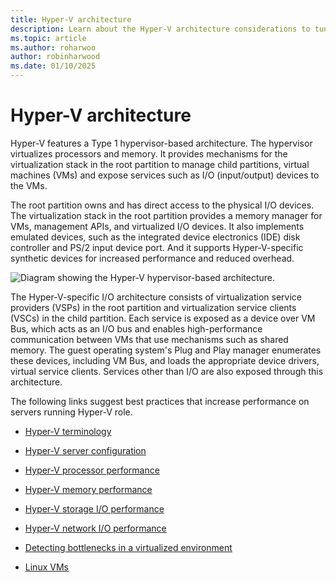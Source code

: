 ```yaml
---
title: Hyper-V architecture
description: Learn about the Hyper-V architecture considerations to tune and improve performance and lower costs.
ms.topic: article
ms.author: roharwoo
author: robinharwood
ms.date: 01/10/2025
---
```


# Hyper-V architecture

Hyper-V features a Type 1 hypervisor-based architecture. The hypervisor virtualizes processors and memory. It provides mechanisms for the virtualization stack in the root partition to manage child partitions, virtual machines (VMs) and expose services such as I/O (input/output) devices to the VMs.

The root partition owns and has direct access to the physical I/O devices. The virtualization stack in the root partition provides a memory manager for VMs, management APIs, and virtualized I/O devices. It also implements emulated devices, such as the integrated device electronics (IDE) disk controller and PS/2 input device port. And it supports Hyper-V-specific synthetic devices for increased performance and reduced overhead.

![Diagram showing the Hyper-V hypervisor-based architecture.](../../media/perftune-guide-hyperv-arch.png)

The Hyper-V-specific I/O architecture consists of virtualization service providers (VSPs) in the root partition and virtualization service clients (VSCs) in the child partition. Each service is exposed as a device over VM Bus, which acts as an I/O bus and enables high-performance communication between VMs that use mechanisms such as shared memory. The guest operating system's Plug and Play manager enumerates these devices, including VM Bus, and loads the appropriate device drivers, virtual service clients. Services other than I/O are also exposed through this architecture.

The following links suggest best practices that increase performance on servers running Hyper-V role.

- [Hyper-V terminology](terminology.md)

- [Hyper-V server configuration](configuration.md)

- [Hyper-V processor performance](processor-performance.md)

- [Hyper-V memory performance](memory-performance.md)

- [Hyper-V storage I/O performance](storage-io-performance.md)

- [Hyper-V network I/O performance](network-io-performance.md)

- [Detecting bottlenecks in a virtualized environment](detecting-virtualized-environment-bottlenecks.md)

- [Linux VMs](linux-virtual-machine-considerations.md)
